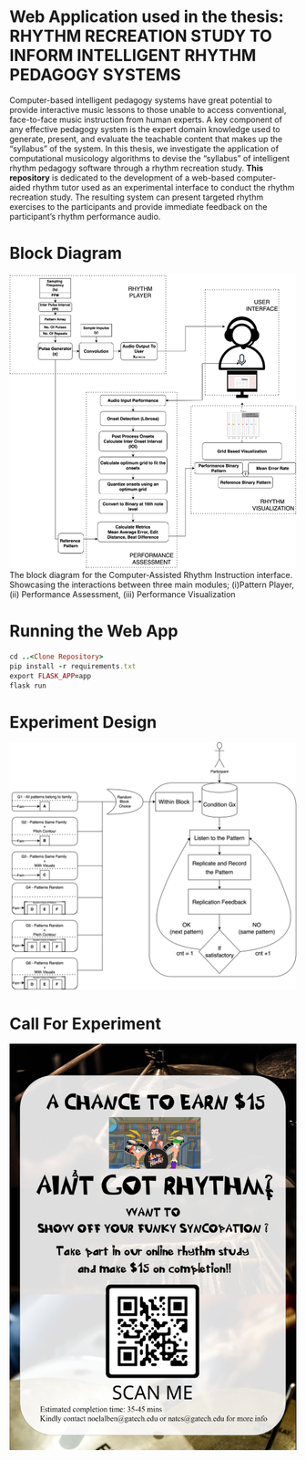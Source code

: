 # Web Application used in the thesis: RHYTHM RECREATION STUDY TO INFORM INTELLIGENT RHYTHM PEDAGOGY SYSTEMS

Computer-based intelligent pedagogy systems have great potential to provide interactive
music lessons to those unable to access conventional, face-to-face music instruction
from human experts. A key component of any effective pedagogy system is the expert domain
knowledge used to generate, present, and evaluate the teachable content that makes
up the “syllabus” of the system. In this thesis, we investigate the application of computational
musicology algorithms to devise the “syllabus” of intelligent rhythm pedagogy
software through a rhythm recreation study. **This repository** is dedicated to the development
of a web-based computer-aided rhythm tutor used as an experimental interface
to conduct the rhythm recreation study. The resulting system can present targeted rhythm
exercises to the participants and provide immediate feedback on the participant’s rhythm
performance audio.

# Block Diagram 
![alt text](https://github.com/nol-alb/IntelligWebApp/blob/main/documentation/FullPipeline.png)
The block diagram for the Computer-Assisted Rhythm Instruction interface.
Showcasing the interactions between three main modules; (i)Pattern Player, (ii) Performance
Assessment, (iii) Performance Visualization

# Running the Web App
```ruby
cd ..<Clone Repository>
pip install -r requirements.txt
export FLASK_APP=app
flask run
```

# Experiment Design
![alt text](https://github.com/nol-alb/IntelligWebApp/blob/main/documentation/ExperimentFlow.png)

# Call For Experiment 
![alt text](https://github.com/nol-alb/IntelligWebApp/blob/main/documentation/poster.png)

